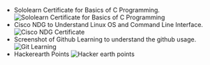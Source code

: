 * Sololearn Certificate for Basics of C Programming.
![Sololearn Certificate for Basics of C Programming](https://user-images.githubusercontent.com/98874290/153700762-9235ce5f-5473-45ad-b4f7-a616661151fc.jpg)
* Cisco NDG to Understand Linux OS and Command Line Interface.
![Cisco NDG Certificate](https://user-images.githubusercontent.com/98874290/153700767-910077ef-f5f2-4ecc-a04d-a13889895861.jpg)
* Screenshot of Github Learning to understand the github usage.
![Git Learning](https://user-images.githubusercontent.com/98874290/153700956-33af44e0-0144-418d-b036-6736e2f3ec80.jpg)
* Hackerearth Points
![Hacker earth points](https://user-images.githubusercontent.com/98874290/153353874-5bda0f73-5cfc-4b4c-ba28-2b52cbec0d33.jpg)
